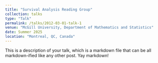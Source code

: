 ```yaml
---
title: "Survival Analysis Reading Group"
collection: talks
type: "Talk"
permalink: /talks/2012-03-01-talk-1
venue: "McGill University, Department of Mathematics and Statistics"
date: Summer 2025
location: "Montreal, QC, Canada"
---
```


This is a description of your talk, which is a markdown file that can be all markdown-ified like any other post. Yay markdown!
